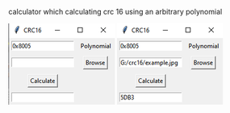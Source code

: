 calculator which calculating crc 16 using an arbitrary polynomial

![Alt text](image.png)
![Alt text](image-1.png)